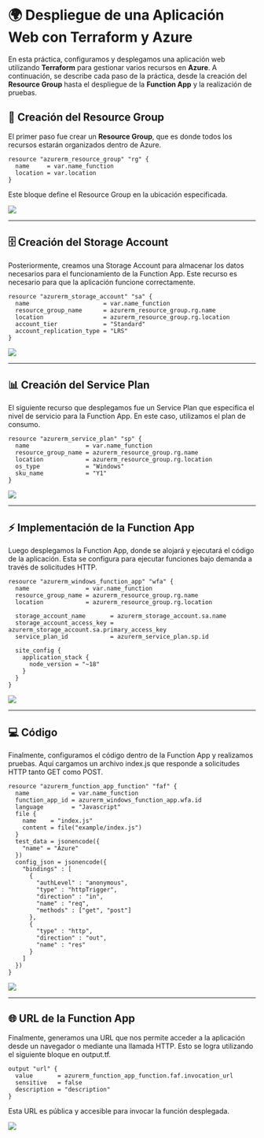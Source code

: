 # 🌍 Despliegue de una Aplicación Web con Terraform y Azure

En esta práctica, configuramos y desplegamos una aplicación web utilizando **Terraform** para gestionar varios recursos en **Azure**. A continuación, se describe cada paso de la práctica, desde la creación del **Resource Group** hasta el despliegue de la **Function App** y la realización de pruebas.

## 📁 Creación del Resource Group

El primer paso fue crear un **Resource Group**, que es donde todos los recursos estarán organizados dentro de Azure.


```hcl
resource "azurerm_resource_group" "rg" {
  name     = var.name_function
  location = var.location
}
```
Este bloque define el Resource Group en la ubicación especificada.


![](docs/resourceGroup.png)

---
## 🗄️ Creación del Storage Account

Posteriormente, creamos una Storage Account para almacenar los datos necesarios para el funcionamiento de la Function App. Este recurso es necesario para que la aplicación funcione correctamente.

```hcl
resource "azurerm_storage_account" "sa" {
  name                     = var.name_function
  resource_group_name      = azurerm_resource_group.rg.name
  location                 = azurerm_resource_group.rg.location
  account_tier             = "Standard"
  account_replication_type = "LRS"
}
```

![](docs/storage.png)

---

## 📊 Creación del Service Plan

El siguiente recurso que desplegamos fue un Service Plan que especifica el nivel de servicio para la Function App. En este caso, utilizamos el plan de consumo.

```hcl
resource "azurerm_service_plan" "sp" {
  name                = var.name_function
  resource_group_name = azurerm_resource_group.rg.name
  location            = azurerm_resource_group.rg.location
  os_type             = "Windows"
  sku_name            = "Y1"
}

```

![](docs/app.png) 

---
## ⚡ Implementación de la Function App

Luego desplegamos la Function App, donde se alojará y ejecutará el código de la aplicación. Esta se configura para ejecutar funciones bajo demanda a través de solicitudes HTTP.

```hcl
resource "azurerm_windows_function_app" "wfa" {
  name                = var.name_function
  resource_group_name = azurerm_resource_group.rg.name
  location            = azurerm_resource_group.rg.location

  storage_account_name       = azurerm_storage_account.sa.name
  storage_account_access_key = azurerm_storage_account.sa.primary_access_key
  service_plan_id            = azurerm_service_plan.sp.id

  site_config {
    application_stack {
      node_version = "~18"
    }
  }
}
```

![](docs/function.png) 

---
## 💻 Código

Finalmente, configuramos el código dentro de la Function App y realizamos pruebas. Aquí cargamos un archivo index.js que responde a solicitudes HTTP tanto GET como POST.

```hcl
resource "azurerm_function_app_function" "faf" {
  name            = var.name_function
  function_app_id = azurerm_windows_function_app.wfa.id
  language        = "Javascript"
  file {
    name    = "index.js"
    content = file("example/index.js")
  }
  test_data = jsonencode({
    "name" = "Azure"
  })
  config_json = jsonencode({
    "bindings" : [
      {
        "authLevel" : "anonymous",
        "type" : "httpTrigger",
        "direction" : "in",
        "name" : "req",
        "methods" : ["get", "post"]
      },
      {
        "type" : "http",
        "direction" : "out",
        "name" : "res"
      }
    ]
  })
}
```
![](docs/code.png)

---
## 🌐 URL de la Function App

Finalmente, generamos una URL que nos permite acceder a la aplicación desde un navegador o mediante una llamada HTTP. Esto se logra utilizando el siguiente bloque en output.tf.

```hcl
output "url" {
  value       = azurerm_function_app_function.faf.invocation_url
  sensitive   = false
  description = "description"
}
```
Esta URL es pública y accesible para invocar la función desplegada.

![](docs/url.png)

